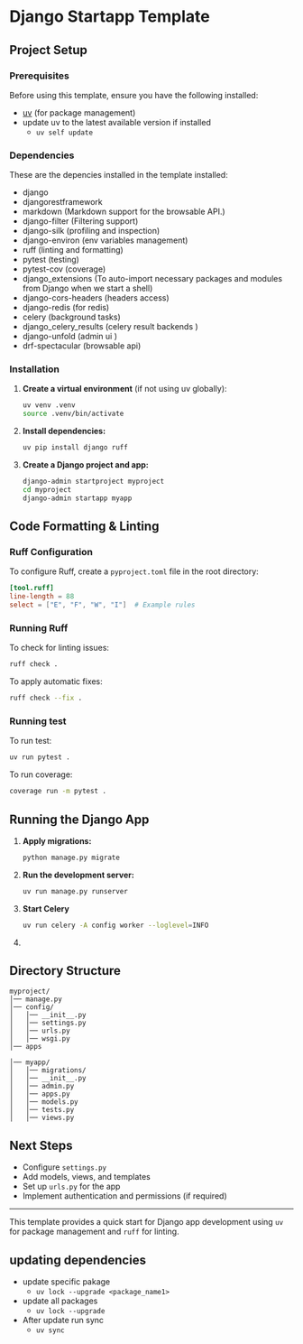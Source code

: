 # Django Startapp Template

## Project Setup

### Prerequisites
Before using this template, ensure you have the following installed:

- [uv](https://github.com/astral-sh/uv) (for package management)
- update uv to the latest available version if installed
    -  `uv self update`

### Dependencies
These are the depencies installed in the template installed:

- django
- djangorestframework
- markdown (Markdown support for the browsable API.)
- django-filter (Filtering support)
- django-silk (profiling and inspection)
- django-environ (env variables management)
- ruff (linting and formatting)
- pytest (testing)
- pytest-cov (coverage)
- django_extensions (To auto-import necessary packages and modules from Django when we start a shell)
- django-cors-headers (headers access)
- django-redis (for redis)
- celery (background tasks)
- django_celery_results (celery result backends )
- django-unfold (admin ui )
- drf-spectacular (browsable api)


### Installation

1. **Create a virtual environment** (if not using uv globally):
   ```sh
   uv venv .venv
   source .venv/bin/activate
   ```

2. **Install dependencies:**
   ```sh
   uv pip install django ruff
   ```

3. **Create a Django project and app:**
   ```sh
   django-admin startproject myproject
   cd myproject
   django-admin startapp myapp
   ```

## Code Formatting & Linting

### Ruff Configuration
To configure Ruff, create a `pyproject.toml` file in the root directory:

```toml
[tool.ruff]
line-length = 88
select = ["E", "F", "W", "I"]  # Example rules
```

### Running Ruff
To check for linting issues:
```sh
ruff check .
```
To apply automatic fixes:
```sh
ruff check --fix .
```


### Running test
To run test:
```sh
uv run pytest .
```
To run coverage:
```sh
coverage run -m pytest .
```


## Running the Django App

1. **Apply migrations:**
   ```sh
   python manage.py migrate
   ```
2. **Run the development server:**
   ```sh
   uv run manage.py runserver
   ```

3. **Start Celery**
   ```sh
   uv run celery -A config worker --loglevel=INFO
   ```
4.


## Directory Structure
```
myproject/
│── manage.py
│── config/
│   │── __init__.py
│   │── settings.py
│   │── urls.py
│   │── wsgi.py
│── apps

│── myapp/
│   │── migrations/
│   │── __init__.py
│   │── admin.py
│   │── apps.py
│   │── models.py
│   │── tests.py
│   │── views.py
```

## Next Steps
- Configure `settings.py`
- Add models, views, and templates
- Set up `urls.py` for the app
- Implement authentication and permissions (if required)

---
This template provides a quick start for Django app development using `uv` for package management and `ruff` for linting.


## updating dependencies
- update specific pakage
  - `uv lock --upgrade <package_name1> `
- update all packages
  - `uv lock --upgrade`
- After update run sync
  - `uv sync`
